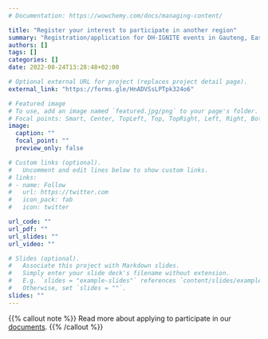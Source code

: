 ```yaml
---
# Documentation: https://wowchemy.com/docs/managing-content/

title: "Register your interest to participate in another region"
summary: "Registration/application for DH-IGNITE events in Gauteng, Eastern Cape, the Northern and North-western regions are not yet open, but you can register your interest to participate and receive more information when it becomes available."
authors: []
tags: []
categories: []
date: 2022-08-24T13:28:48+02:00

# Optional external URL for project (replaces project detail page).
external_link: "https://forms.gle/HnADVSsLPTpk324o6"

# Featured image
# To use, add an image named `featured.jpg/png` to your page's folder.
# Focal points: Smart, Center, TopLeft, Top, TopRight, Left, Right, BottomLeft, Bottom, BottomRight.
image:
  caption: ""
  focal_point: ""
  preview_only: false

# Custom links (optional).
#   Uncomment and edit lines below to show custom links.
# links:
# - name: Follow
#   url: https://twitter.com
#   icon_pack: fab
#   icon: twitter

url_code: ""
url_pdf: ""
url_slides: ""
url_video: ""

# Slides (optional).
#   Associate this project with Markdown slides.
#   Simply enter your slide deck's filename without extension.
#   E.g. `slides = "example-slides"` references `content/slides/example-slides.md`.
#   Otherwise, set `slides = ""`.
slides: ""
---
```

{{% callout note %}}
Read more about applying to participate in our [documents](docs/participation/).
{{% /callout %}}
